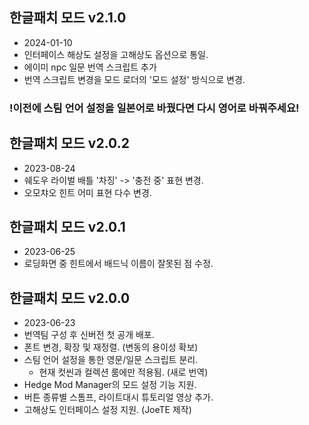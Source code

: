 ## 한글패치 모드 v2.1.0
- 2024-01-10
- 인터페이스 해상도 설정을 고해상도 옵션으로 통일.
- 에이미 npc 일문 번역 스크립트 추가
- 번역 스크립트 변경을 모드 로더의 '모드 설정' 방식으로 변경.
### !이전에 스팀 언어 설정을 일본어로 바꿨다면 다시 영어로 바꿔주세요!

## 한글패치 모드 v2.0.2
- 2023-08-24
- 쉐도우 라이벌 배틀 '차징' -> '충전 중' 표현 변경.
- 오모챠오 힌트 어미 표현 다수 변경.

## 한글패치 모드 v2.0.1
- 2023-06-25
- 로딩화면 중 힌트에서 배드닉 이름이 잘못된 점 수정.

## 한글패치 모드 v2.0.0
- 2023-06-23
- 번역팀 구성 후 신버전 첫 공개 배포.
- 폰트 변경, 확장 및 재정렬. (변동의 용이성 확보)
- 스팀 언어 설정을 통한 영문/일문 스크립트 분리.
  - 현재 컷씬과 컬렉션 룸에만 적용됨. (새로 번역)
- Hedge Mod Manager의 모드 설정 기능 지원.
- 버튼 종류별 스톰프, 라이트대시 튜토리얼 영상 추가.
- 고해상도 인터페이스 설정 지원. (JoeTE 제작)
